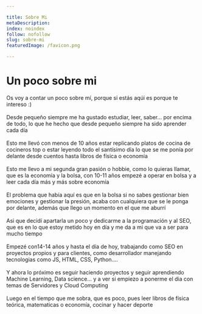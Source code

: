 ```yaml
---

title: Sobre Mi
metaDescription:
index: noindex
follow: nofollow
slug: sobre-mi
featuredImage: /favicon.png

---
```


# Un poco sobre mi

Os voy a contar un poco sobre mí, porque si estás aqúi es porque te intereso :)
\
\
Desde pequeño siempre me ha gustado estudiar, leer, saber... por encima de todo, lo que he hecho que desde pequeño siempre ha sido aprender cada día
\
\
Esto me llevó con menos de 10 años estar replicando platos de cocina de cocineros top o estar leyendo todo el santísimo día lo que se me ponía por delante desde cuentos hasta libros de física o economía
\
\
Esto me llevo a mi segunda gran pasión o hobbie, como lo quieras llamar, que es la economía y la bolsa, con 10-11 años empezé a operar en bolsa y a leer cada día más y más sobre economía
\
\
El problema que había aquí es que en la bolsa si no sabes gestionar bien emociones y gestionar la presión, acaba con cualquiera que se le ponga por delante, además que llego un momento en el que me aburrí
\
\
Asi que decidí apartarla un poco y dedicarme a la programación y al SEO, que es en lo que estoy metido hoy en día y me da a mi que va a ser para mucho tiempo
\
\
Empezé con14-14 años y hasta el día de hoy, trabajando como SEO en proyectos propios y para clientes, como desarrollador manejando tecnologias como JS, HTML, CSS, Python....
\
\
Y ahora lo próximo es seguir haciendo proyectos y seguir aprendiendo Machine Learning, Data science... y a ver si empiezo a ponerme el dia con temas de Servidores y Cloud Computing
\
\
Luego en el tiempo que me sobra, que es poco, pues leer libros de física teórica, matematicas o economía, cocinar y hacer deporte
